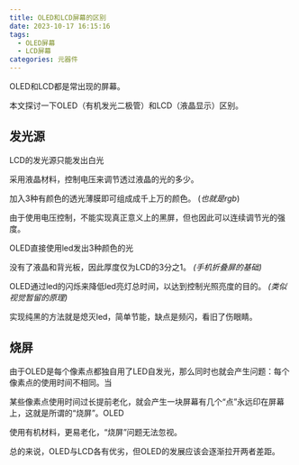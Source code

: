 ```yaml
---
title: OLED和LCD屏幕的区别
date: 2023-10-17 16:15:16
tags:
  - OLED屏幕
  - LCD屏幕
categories: 元器件
---
```


OLED和LCD都是常出现的屏幕。

本文探讨一下OLED（有机发光二极管）和LCD（液晶显示）区别。

<!--more-->

## 发光源
LCD的发光源只能发出白光

采用液晶材料，控制电压来调节透过液晶的光的多少。

加入3种有颜色的透光薄膜即可组成成千上万的颜色。   			 (*也就是rgb*)

由于使用电压控制，不能实现真正意义上的黑屏，但也因此可以连续调节光的强度。

OLED直接使用led发出3种颜色的光

没有了液晶和背光板，因此厚度仅为LCD的3分之1。			 *(手机折叠屏的基础)*

OLED通过led的闪烁来降低led亮灯总时间，以达到控制光照亮度的目的。			 *(类似视觉暂留的原理)*

实现纯黑的方法就是熄灭led，简单节能，缺点是频闪，看旧了伤眼睛。

## 烧屏
由于OLED是每个像素点都独自用了LED自发光，那么同时也就会产生问题：每个像素点的使用时间不相同。当

某些像素点使用时间过长提前老化，就会产生一块屏幕有几个“点”永远印在屏幕上，这就是所谓的“烧屏”。OLED

使用有机材料，更易老化，“烧屏”问题无法忽视。



总的来说，OLED与LCD各有优劣，但OLED的发展应该会逐渐拉开两者差距。